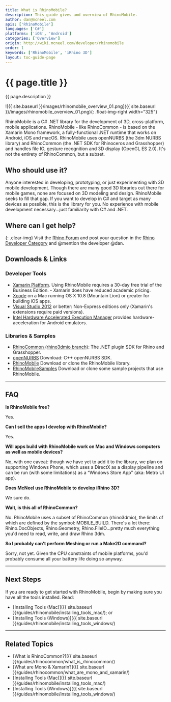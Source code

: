 ```yaml
---
title: What is RhinoMobile?
description: This guide gives and overview of RhinoMobile.
author: dan@mcneel.com
apis: ['RhinoMobile']
languages: ['C#']
platforms: ['iOS', 'Android']
categories: ['Overview']
origin: http://wiki.mcneel.com/developer/rhinomobile
order: 1
keywords: ['RhinoMobile', 'iRhino 3D']
layout: toc-guide-page
---
```


# {{ page.title }}

{{ page.description }}

![{{ site.baseurl }}/images/rhinomobile_overview_01.png]({{ site.baseurl }}/images/rhinomobile_overview_01.png){: .float-img-right width="325"}

RhinoMobile is a C# .NET library for the development of 3D, cross-platform, mobile applications. RhinoMobile - like RhinoCommon - is based on the Xamarin Mono framework, a fully-functional .NET runtime that works on Android, iOS and macOS. RhinoMobile uses openNURBS (the 3dm NURBS library) and RhinoCommon (the .NET SDK for Rhinoceros and Grasshopper) and handles file IO, gesture recognition and 3D display (OpenGL ES 2.0). It's not the entirety of RhinoCommon, but a subset.

## Who should use it?

Anyone interested in developing, prototyping, or just experimenting with 3D mobile development. Though there are many good 3D libraries out there for mobile games, none are focused on 3D modeling and design. RhinoMobile seeks to fill that gap. If you want to develop in C# and target as many devices as possible, this is the library for you. No experience with mobile development necessary...just familiarity with C# and .NET.

## Where can I get help?
{: .clear-img}
Visit the [Rhino Forum](http://discourse.mcneel.com/) and post your question in the [Rhino Developer Category](http://discourse.mcneel.com/c/rhino-developer) and @mention the developer @dan.

## Downloads & Links

### Developer Tools

- [Xamarin Platform](http://xamarin.com/download). Using RhinoMobile requires a 30-day free trial of the Business Edition. - Xamarin does have reduced academic pricing.
- [Xcode](http://developer.apple.com/xcode/) on a Mac running OS X 10.8 (Mountain Lion) or greater for building iOS apps.
- [Visual Studio 2012](http://https//www.visualstudio.com/en-us/visual-studio-homepage-vs.aspx) or better: Non-Express editions only (Xamarin's extensions require paid versions).
- [Intel Hardware Accelerated Execution Manager](http://software.intel.com/en-us/articles/intel-hardware-accelerated-execution-manager/) provides hardware-acceleration for Android emulators.

### Libraries & Samples

- [RhinoCommon (rhino3dmio branch)](https://github.com/mcneel/rhinocommon/tree/rhino3dmio): The .NET plugin SDK for Rhino and Grasshopper.
- [openNURBS](http://www.rhino3d.com/opennurbs) Download: C++ openNURBS SDK.
- [RhinoMobile](http://github.com/mcneel/RhinoMobile) Download or clone the RhinoMobile library.
- [RhinoMobileSamples](http://github.com/mcneel/RhinoMobileSamples) Download or clone some sample projects that use RhinoMobile.

---

## FAQ

**Is RhinoMobile free?**

Yes.

**Can I sell the apps I develop with RhinoMobile?**

Yes.

**Will apps build with RhinoMobile work on Mac and Windows computers as well as mobile devices?**

No, with one caveat: though we have yet to add it to the library, we plan on supporting Windows Phone, which uses a DirectX as a display pipeline and can be run (with some limitations) as a “Windows Store App” (aka: Metro UI app).

**Does McNeel use RhinoMobile to develop iRhino 3D?**

We sure do.

**Wait, is this all of RhinoCommon?**

No. RhinoMobile uses a subset of RhinoCommon (rhino3dmio), the limits of which are defined by the symbol: MOBILE_BUILD. There's a lot there: Rhino.DocObjects, Rhino.Geometry, Rhino.FileIO...pretty much everything you'd need to read, write, and draw Rhino 3dm.

**So I probably can't perform Meshing or run a Make2D command?**

Sorry, not yet. Given the CPU constraints of mobile platforms, you'd probably consume all your battery life doing so anyway.

---

## Next Steps

If you are ready to get started with RhinoMobile, begin by making sure you have all the tools installed.  Read:

- [Installing Tools (Mac)]({{ site.baseurl }}/guides/rhinomobile/installing_tools_mac/); or
- [Installing Tools (Windows)]({{ site.baseurl }}/guides/rhinomobile/installing_tools_windows/)

---

## Related Topics

- [What is RhinoCommon?]({{ site.baseurl }}/guides/rhinocommon/what_is_rhinocommon/)
- [What are Mono & Xamarin?]({{ site.baseurl }}/guides/rhinocommon/what_are_mono_and_xamarin/)
- [Installing Tools (Mac)]({{ site.baseurl }}/guides/rhinomobile/installing_tools_mac/)
- [Installing Tools (Windows)]({{ site.baseurl }}/guides/rhinomobile/installing_tools_windows/)

